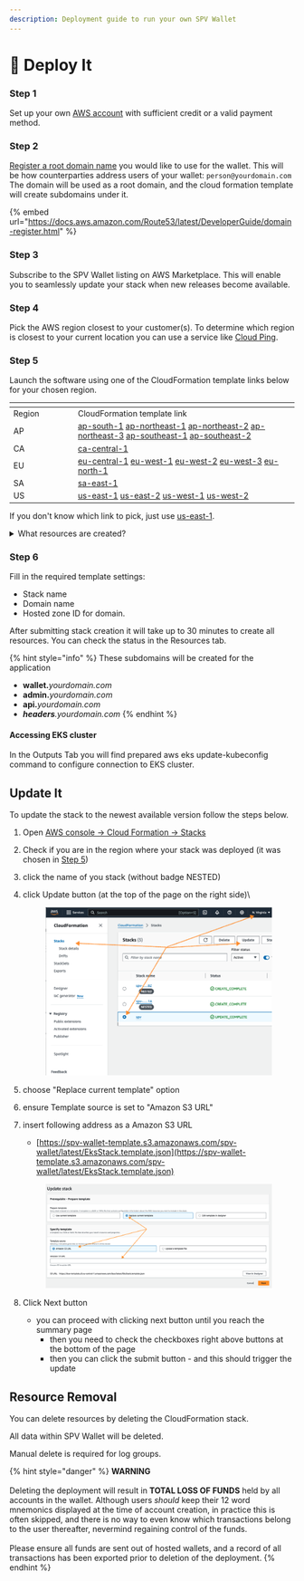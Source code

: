 ```yaml
---
description: Deployment guide to run your own SPV Wallet
---
```


# 🚀 Deploy It

### Step 1

Set up your own [AWS account](https://portal.aws.amazon.com/billing/signup) with sufficient credit or a valid payment method.

### Step 2

[Register a root domain name](https://aws.amazon.com/route53/) you would like to use for the wallet. This will be how counterparties address users of your wallet: `person@yourdomain.com` The domain will be used as a root domain, and the cloud formation template will create subdomains under it.

{% embed url="https://docs.aws.amazon.com/Route53/latest/DeveloperGuide/domain-register.html" %}

### Step 3

Subscribe to the SPV Wallet listing on AWS Marketplace. This will enable you to seamlessly update your stack when new releases become available.

### Step 4

Pick the AWS region closest to your customer(s). To determine which region is closest to your current location you can use a service like [Cloud Ping](https://www.cloudping.info/).&#x20;

### Step 5

&#x20;Launch the software using one of the CloudFormation template links below for your chosen region.

<table data-header-hidden><thead><tr><th width="100"></th><th></th></tr></thead><tbody><tr><td>Region</td><td>CloudFormation template link</td></tr><tr><td>AP</td><td><a href="https://ap-south-1.console.aws.amazon.com/cloudformation/home?region=ap-south-1#/stacks/quickcreate?templateURL=https://spv-wallet-template.s3.eu-central-1.amazonaws.com/spv-wallet/latest/EksStack.template.json">ap-south-1</a> <a href="https://ap-northeast-1.console.aws.amazon.com/cloudformation/home?region=ap-northeast-1#/stacks/quickcreate?templateURL=https://spv-wallet-template.s3.eu-central-1.amazonaws.com/spv-wallet/latest/EksStack.template.json">ap-northeast-1</a> <a href="https://ap-northeast-2.console.aws.amazon.com/cloudformation/home?region=ap-northeast-2#/stacks/quickcreate?templateURL=https://spv-wallet-template.s3.eu-central-1.amazonaws.com/spv-wallet/latest/EksStack.template.json">ap-northeast-2</a> <a href="https://ap-northeast-3.console.aws.amazon.com/cloudformation/home?region=ap-northeast-3#/stacks/quickcreate?templateURL=https://spv-wallet-template.s3.eu-central-1.amazonaws.com/spv-wallet/latest/EksStack.template.json">ap-northeast-3</a> <a href="https://ap-southeast-1.console.aws.amazon.com/cloudformation/home?region=ap-southeast-1#/stacks/quickcreate?templateURL=https://spv-wallet-template.s3.eu-central-1.amazonaws.com/spv-wallet/latest/EksStack.template.json">ap-southeast-1</a> <a href="https://ap-southeast-2.console.aws.amazon.com/cloudformation/home?region=ap-southeast-2#/stacks/quickcreate?templateURL=https://spv-wallet-template.s3.eu-central-1.amazonaws.com/spv-wallet/latest/EksStack.template.json">ap-southeast-2</a></td></tr><tr><td>CA</td><td><a href="https://ca-central-1.console.aws.amazon.com/cloudformation/home?region=ca-central-1#/stacks/quickcreate?templateURL=https://spv-wallet-template.s3.eu-central-1.amazonaws.com/spv-wallet/latest/EksStack.template.json">ca-central-1</a></td></tr><tr><td>EU</td><td><a href="https://eu-central-1.console.aws.amazon.com/cloudformation/home?region=eu-central-1#/stacks/quickcreate?templateURL=https://spv-wallet-template.s3.eu-central-1.amazonaws.com/spv-wallet/latest/EksStack.template.json">eu-central-1</a> <a href="https://eu-west-1.console.aws.amazon.com/cloudformation/home?region=eu-west-1#/stacks/quickcreate?templateURL=https://spv-wallet-template.s3.eu-central-1.amazonaws.com/spv-wallet/latest/EksStack.template.json">eu-west-1</a> <a href="https://eu-west-2.console.aws.amazon.com/cloudformation/home?region=eu-west-2#/stacks/quickcreate?templateURL=https://spv-wallet-template.s3.eu-central-1.amazonaws.com/spv-wallet/latest/EksStack.template.json">eu-west-2</a> <a href="https://eu-west-3.console.aws.amazon.com/cloudformation/home?region=eu-west-3#/stacks/quickcreate?templateURL=https://spv-wallet-template.s3.eu-central-1.amazonaws.com/spv-wallet/latest/EksStack.template.json">eu-west-3</a> <a href="https://eu-north-1.console.aws.amazon.com/cloudformation/home?region=eu-north-1#/stacks/quickcreate?templateURL=https://spv-wallet-template.s3.eu-central-1.amazonaws.com/spv-wallet/latest/EksStack.template.json">eu-north-1</a></td></tr><tr><td>SA</td><td><a href="https://sa-east-1.console.aws.amazon.com/cloudformation/home?region=sa-east-1#/stacks/quickcreate?templateURL=https://spv-wallet-template.s3.eu-central-1.amazonaws.com/spv-wallet/latest/EksStack.template.json">sa-east-1</a></td></tr><tr><td>US</td><td><a href="https://us-east-1.console.aws.amazon.com/cloudformation/home?region=us-east-1#/stacks/quickcreate?templateURL=https://spv-wallet-template.s3.eu-central-1.amazonaws.com/spv-wallet/latest/EksStack.template.json">us-east-1</a> <a href="https://us-east-2.console.aws.amazon.com/cloudformation/home?region=us-east-2#/stacks/quickcreate?templateURL=https://spv-wallet-template.s3.eu-central-1.amazonaws.com/spv-wallet/latest/EksStack.template.json">us-east-2</a> <a href="https://us-west-1.console.aws.amazon.com/cloudformation/home?region=us-west-1#/stacks/quickcreate?templateURL=https://spv-wallet-template.s3.eu-central-1.amazonaws.com/spv-wallet/latest/EksStack.template.json">us-west-1</a> <a href="https://us-west-2.console.aws.amazon.com/cloudformation/home?region=us-west-2#/stacks/quickcreate?templateURL=https://spv-wallet-template.s3.eu-central-1.amazonaws.com/spv-wallet/latest/EksStack.template.json">us-west-2</a></td></tr></tbody></table>

If you don't know which link to pick, just use [us-east-1](https://us-east-1.console.aws.amazon.com/cloudformation/home?region=us-east-1#/stacks/quickcreate?templateURL=https://spv-wallet-template.s3.eu-central-1.amazonaws.com/spv-wallet/latest/EksStack.template.json).

<details>

<summary>What resources are created?</summary>

·       VPC with CIDR 10.0.0.0/16

·       EKS Cluster with a Single Node Group (2 x t3.small instances)

·       Wildcard certificate in ACM for provided domain

·       Route53 entries for Bux components

·       Load Balancer Controller for EKS

·       Bux Components:

o   Server

o   Wallet Backend

o   Wallet Frontend

o   Console

o   Pulse

</details>

### Step 6

Fill in the required template settings:

* Stack name
* Domain name
* Hosted zone ID for domain.

After submitting stack creation it will take up to 30 minutes to create all resources. You can check the status in the Resources tab.

{% hint style="info" %}
These subdomains will be created for the application

* **wallet.**_yourdomain.com_
* **admin.**_yourdomain.com_
* **api.**_yourdomain.com_
* _**headers**.yourdomain.com_
{% endhint %}

#### Accessing EKS cluster

In the Outputs Tab you will find prepared aws eks update-kubeconfig command to configure connection to EKS cluster.



## Update It

To update the stack to the newest available version follow the steps below.

1. Open [AWS console -> Cloud Formation -> Stacks](https://console.aws.amazon.com/cloudformation/home#stacks)
2. Check if you are in the region where your stack was deployed (it was chosen in [Step 5](deploy-it.md#step-5))
3. click the name of you stack (without badge NESTED)
4.  click Update button (at the top of the page on the right side)\


    <figure><img src="../.gitbook/assets/image (10).png" alt=""><figcaption></figcaption></figure>
5. choose "Replace current template" option
6. ensure Template source is set to "Amazon S3 URL"
7.  insert following address as a Amazon S3 URL

    * [https://spv-wallet-template.s3.amazonaws.com/spv-wallet/latest/EksStack.template.json](https://spv-wallet-template.s3.amazonaws.com/spv-wallet/latest/EksStack.template.json)

    <figure><img src="../.gitbook/assets/image (9).png" alt=""><figcaption></figcaption></figure>
8. Click Next button
   * you can proceed with clicking next button until you reach the summary page
     * then you need to check the checkboxes right above buttons at the bottom of the page
     * then you can click the submit button - and this should trigger the update

## Resource Removal

You can delete resources by deleting the CloudFormation stack.

All data within SPV Wallet will be deleted.

Manual delete is required for log groups.

{% hint style="danger" %}
**WARNING**\
\
Deleting the deployment will result in **TOTAL LOSS OF FUNDS** held by all accounts in the wallet. Although users _should_ keep their 12 word mnemonics displayed at the time of account creation, in practice this is often skipped, and there is no way to even know which transactions belong to the user thereafter, nevermind regaining control of the funds.\
\
Please ensure all funds are sent out of hosted wallets, and a record of all transactions has been exported prior to deletion of the deployment.
{% endhint %}

&#x20;
